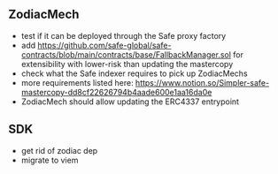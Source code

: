 ## ZodiacMech

- test if it can be deployed through the Safe proxy factory
- add https://github.com/safe-global/safe-contracts/blob/main/contracts/base/FallbackManager.sol for extensibility with lower-risk than updating the mastercopy
- check what the Safe indexer requires to pick up ZodiacMechs
- more requirements listed here: https://www.notion.so/Simpler-safe-mastercopy-dd8cf22626794b4aade600e1aa16da0e
- ZodiacMech should allow updating the ERC4337 entrypoint

## SDK

- get rid of zodiac dep
- migrate to viem
